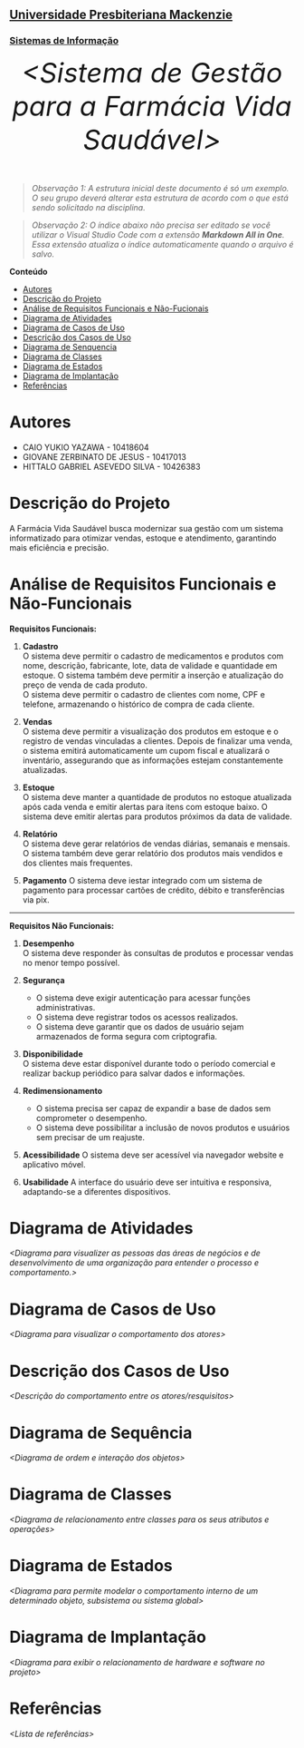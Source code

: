 <h2><a href= "https://www.mackenzie.br">Universidade Presbiteriana Mackenzie</a></h2>
<h3><a href= "https://www.mackenzie.br/graduacao/sao-paulo-higienopolis/sistemas-de-informacao">Sistemas de Informação</a></h3>


<font size="+12"><center>
*&lt;Sistema de Gestão para a Farmácia Vida Saudável&gt;*
</center></font>

>*Observação 1: A estrutura inicial deste documento é só um exemplo. O seu grupo deverá alterar esta estrutura de acordo com o que está sendo solicitado na disciplina.*

>*Observação 2: O índice abaixo não precisa ser editado se você utilizar o Visual Studio Code com a extensão **Markdown All in One**. Essa extensão atualiza o índice automaticamente quando o arquivo é salvo.*

**Conteúdo**

- [Autores](#nome-alunos)
- [Descrição do Projeto](#introdução-do-projeto)
- [Análise de Requisitos Funcionais e Não-Fucionais](#descrição-dos-requisitos)
- [Diagrama de Atividades](#diagrama-de-atividades) 
- [Diagrama de Casos de Uso](#diagrama-de-comportamento-atores)
- [Descrição dos Casos de Uso](#descrição-das-funcões)
- [Diagrama de Senquencia](#diagrama-de-ordem-interações)
- [Diagrama de Classes](#diagrama-orientado-objetos)
- [Diagrama de Estados](#diagrama-estrutura-componente)
- [Diagrama de Implantação](#diagrama-de-hardware-software)
- [Referências](#referências)


# Autores

* CAIO YUKIO YAZAWA - 10418604  
* GIOVANE ZERBINATO DE JESUS - 10417013 
* HITTALO GABRIEL ASEVEDO SILVA - 10426383 

# Descrição do Projeto

A Farmácia Vida Saudável busca modernizar sua gestão com um sistema informatizado para otimizar vendas, estoque e atendimento, garantindo mais eficiência e precisão.

# Análise de Requisitos Funcionais e Não-Funcionais
**Requisitos Funcionais:**

1. **Cadastro**  
   O sistema deve permitir o cadastro de medicamentos e produtos com nome, descrição, fabricante, lote, data de validade e quantidade em estoque. O sistema também deve permitir a inserção e atualização do preço de venda de cada produto.  
   O sistema deve permitir o cadastro de clientes com nome, CPF e telefone, armazenando o histórico de compra de cada cliente.  

2. **Vendas**  
   O sistema deve permitir a visualização dos produtos em estoque e o registro de vendas vinculadas a clientes. Depois de finalizar uma venda, o sistema emitirá automaticamente um cupom fiscal e atualizará o inventário, assegurando que as informações estejam constantemente atualizadas.  

3. **Estoque**  
   O sistema deve manter a quantidade de produtos no estoque atualizada após cada venda e emitir alertas para itens com estoque baixo.
   O sistema deve emitir alertas para produtos próximos da data de validade.

4. **Relatório**  
   O sistema deve gerar relatórios de vendas diárias, semanais e mensais. O sistema também deve gerar relatório dos produtos mais vendidos e dos clientes mais frequentes.

5. **Pagamento**
   O sistema deve iestar integrado com um sistema de pagamento para processar cartões de crédito, débito e transferências via pix. 

---

**Requisitos Não Funcionais:**

1. **Desempenho**  
   O sistema deve responder às consultas de produtos e processar vendas no menor tempo possível.  

2. **Segurança**  
   - O sistema deve exigir autenticação para acessar funções administrativas.  
   - O sistema deve registrar todos os acessos realizados.  
   - O sistema deve garantir que os dados de usuário sejam armazenados de forma segura com criptografia.  

3. **Disponibilidade**  
   O sistema deve estar disponível durante todo o período comercial e realizar backup periódico para salvar dados e informações.  

4. **Redimensionamento**  
   - O sistema precisa ser capaz de expandir a base de dados sem comprometer o desempenho.  
   - O sistema deve possibilitar a inclusão de novos produtos e usuários sem precisar de um reajuste.

5. **Acessibilidade**
   O sistema deve ser acessível via navegador website e aplicativo móvel. 

6. **Usabilidade**
   A interface do usuário deve ser intuitiva e responsiva, adaptando-se a diferentes dispositivos.

# Diagrama de Atividades

*&lt;Diagrama para visualizer as pessoas das áreas de negócios e de desenvolvimento de uma organização para entender o processo e comportamento.&gt;*

# Diagrama de Casos de Uso

*&lt;Diagrama para visualizar o comportamento dos atores&gt;*

# Descrição dos Casos de Uso

*&lt;Descrição do comportamento entre os atores/resquisitos&gt;*

# Diagrama de Sequência

*&lt;Diagrama de ordem e interação dos objetos&gt;*

# Diagrama de Classes

*&lt;Diagrama de relacionamento entre classes para os seus atributos e operações&gt;*

# Diagrama de Estados

*&lt;Diagrama para permite modelar o comportamento interno de um determinado objeto, subsistema ou sistema global&gt;*

# Diagrama de Implantação

*&lt;Diagrama para exibir o relacionamento de hardware e software no projeto&gt;*

# Referências

*&lt;Lista de referências&gt;*
